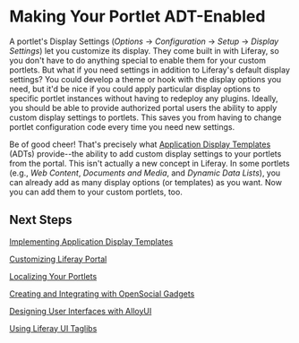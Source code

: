 # Making Your Portlet ADT-Enabled [](id=application-display-templates-lp-6-2-develop-tutorial)

A portlet's Display Settings (*Options* &rarr; *Configuration* &rarr; *Setup*
&rarr; *Display Settings*) let you customize its display. They come built in
with Liferay, so you don't have to do anything special to enable them for your
custom portlets. But what if you need settings in addition to Liferay's default
display settings? You could develop a theme or hook with the display options you
need, but it'd be nice if you could apply particular display options to specific
portlet instances without having to redeploy any plugins. Ideally, you should be
able to provide authorized portal users the ability to apply custom display
settings to portlets. This saves you from having to change portlet configuration
code every time you need new settings. 

Be of good cheer! That's precisely what
[Application Display Templates](/use/-/knowledge_base/using-application-display-templates-lp-6-2-use-useportal)
(ADTs) provide--the ability to add custom display settings to your portlets from
the portal. This isn't actually a new concept in Liferay. In some portlets
(e.g., *Web Content*, *Documents and Media*, and *Dynamic Data Lists*), you can
already add as many display options (or templates) as you want. Now you can add
them to your custom portlets, too. 

## Next Steps 

[Implementing Application Display Templates](/tutorials/-/knowledge_base/implementing-application-display-templates-lp-6-2-develop-tutorial)

[Customizing Liferay Portal](/tutorials/-/knowledge_base/customizing-liferay-portal-lp-6-2-develop-tutorial)

[Localizing Your Portlets](/tutorials/-/knowledge_base/localization-lp-6-2-develop-tutorial)

[Creating and Integrating with OpenSocial Gadgets](/tutorials/-/knowledge_base/creating-and-integrating-with-opensocial-liferay-portal-6-2-dev-guide-08-en)

[Designing User Interfaces with AlloyUI](/tutorials/-/knowledge_base/alloyui-lp-6-2-develop-tutorial)

[Using Liferay UI Taglibs](/tutorials/-/knowledge_base/liferay-ui-taglibs-lp-6-2-develop-tutorial)
